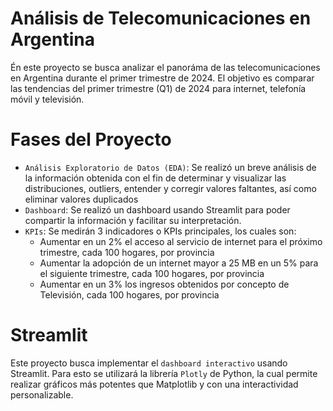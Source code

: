 # Análisis de Telecomunicaciones en Argentina
Én este proyecto se busca analizar el panoráma de las telecomunicaciones en Argentina durante el primer trimestre de 2024. El objetivo es comparar las tendencias del primer trimestre (Q1) de 2024 para internet, telefonía móvil y televisión.

# Fases del Proyecto

- `Análisis Exploratorio de Datos (EDA)`: Se realizó un breve análisis de la información obtenida con el fin de determinar y visualizar las distribuciones, outliers, entender y corregir valores faltantes, así como eliminar valores duplicados
- `Dashboard`: Se realizó un dashboard usando Streamlit para poder compartir la información y facilitar su interpretación.
- `KPIs`: Se medirán 3 indicadores o KPIs principales, los cuales son:
    -  Aumentar en un 2% el acceso al servicio de internet para el próximo trimestre, cada 100 hogares, por provincia
    -  Aumentar la adopción de un internet mayor a 25 MB en un 5% para el siguiente trimestre, cada 100 hogares, por provincia
    -  Aumentar en un 3% los ingresos obtenidos por concepto de Televisión, cada 100 hogares, por provincia

# Streamlit

Este proyecto busca implementar el `dashboard interactivo` usando Streamlit. Para esto se utilizará la librería `Plotly` de Python, la cual permite realizar gráficos más potentes que Matplotlib y con una interactividad personalizable.
